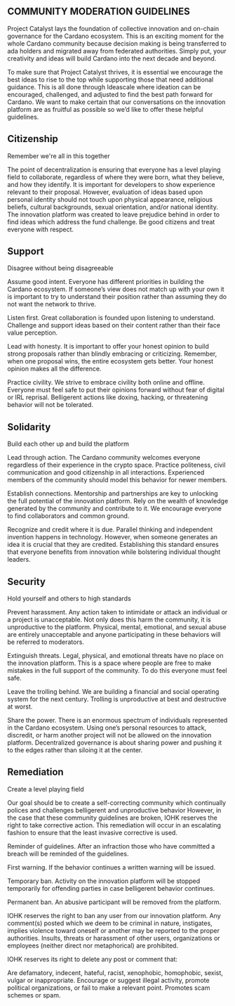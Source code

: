 ## COMMUNITY MODERATION GUIDELINES

Project Catalyst lays the foundation of collective innovation and on-chain governance for the Cardano ecosystem. This is an exciting moment for the whole Cardano community because decision making is being transferred to ada holders and migrated away from federated authorities. Simply put, your creativity and  ideas will build Cardano into the next decade and beyond.

To make sure that Project Catalyst thrives, it is essential we encourage the best ideas to rise to the top while supporting those that need additional guidance. This is all done through Ideascale where ideation can be encouraged, challenged, and adjusted to find the best path forward for Cardano. We want to make certain that our conversations on the innovation platform are as fruitful as possible so we’d like to offer these helpful guidelines.

## Citizenship

Remember we're all in this together

The point of decentralization is ensuring that everyone has a level playing field to collaborate, regardless of where they were born, what they believe, and how they identify. It is important for developers to show experience relevant to their proposal. However, evaluation of ideas based upon personal identity should not touch upon physical appearance, religious beliefs, cultural backgrounds, sexual orientation, and/or national identity. The innovation platform was created to leave prejudice behind in order to find ideas which address the fund challenge. Be good citizens and treat everyone with respect.

## Support

Disagree without being disagreeable

Assume good intent. Everyone has different priorities in building the Cardano ecosystem. If someone’s view does not match up with your own it is important to try to understand their position rather than assuming they do not want the network to thrive.

Listen first. Great collaboration is founded upon listening to understand. Challenge and support ideas based on their content rather than their face value perception.

Lead with honesty. It is important to offer your honest opinion to build strong proposals rather than blindly embracing or criticizing. Remember, when one proposal wins, the entire ecosystem gets better. Your honest opinion makes all the difference.

Practice civility. We strive to embrace civility both online and offline. Everyone must feel safe to put their opinions forward without fear of digital or IRL reprisal. Belligerent actions like doxing, hacking, or threatening behavior will not be tolerated.

## Solidarity

Build each other up and build the platform

Lead through action. The Cardano community welcomes everyone regardless of their experience in the crypto space. Practice politeness, civil communication and good citizenship in all interactions. Experienced members of the community should model this behavior for newer members.

Establish connections. Mentorship and partnerships are key to unlocking the full potential of the innovation platform. Rely on the wealth of knowledge generated by the community and contribute to it. We encourage everyone to find collaborators and common ground.

Recognize and credit where it is due. Parallel thinking and independent invention happens in technology. However, when someone generates an idea it is crucial that they are credited. Establishing this standard ensures that everyone benefits from innovation while bolstering individual thought leaders.

## Security

Hold yourself and others to high standards

Prevent harassment. Any action taken to intimidate or attack an individual or a project is unacceptable. Not only does this harm the community, it is unproductive to the platform. Physical, mental, emotional, and sexual abuse are entirely unacceptable and anyone participating in these behaviors will be referred to moderators.

Extinguish threats. Legal, physical, and emotional threats have no place on the innovation platform. This is a space where people are free to make mistakes in the full support of the community. To do this everyone must feel safe.

Leave the trolling behind. We are building a financial and social operating system for the next century. Trolling is unproductive at best and destructive at worst. 

Share the power. There is an enormous spectrum of individuals represented in the Cardano ecosystem. Using one’s personal resources to attack, discredit, or harm another project will not be allowed on the innovation platform. Decentralized governance is about sharing power and pushing it to the edges rather than siloing it at the center.

## Remediation

Create a level playing field

Our goal should be to create a self-correcting community which continually polices and challenges belligerent and unproductive behavior However, in the case that these community guidelines are broken, IOHK reserves the right to take corrective action. This remediation will occur in an escalating fashion to ensure that the least invasive corrective is used. 

Reminder of guidelines. After an infraction those who have committed a breach will be reminded of the guidelines.

First warning. If the behavior continues a written warning will be issued.

Temporary ban. Activity on the innovation platform will be stopped temporarily for offending parties in case belligerent behavior continues.

Permanent ban. An abusive participant will be removed from the platform.

IOHK reserves the right to ban any user from our innovation platform. Any comment(s) posted which we deem to be criminal in nature, instigates, implies violence toward oneself or another may be reported to the proper authorities. Insults, threats or harassment of other users, organizations or employees (neither direct nor metaphorical) are prohibited.

IOHK reserves its right to delete any post or comment that:

Are defamatory, indecent, hateful, racist, xenophobic, homophobic, sexist, vulgar or inappropriate.
Encourage or suggest illegal activity, promote political organizations, or fail to make a relevant point.
Promotes scam schemes or spam.
